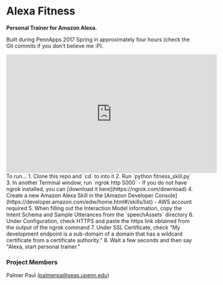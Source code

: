 # Alexa Fitness
**Personal Trainer for Amazon Alexa.**

Built during PennApps 2017 Spring in approximately four hours (check the Git commits if you don't believe me :P).

<iframe width="560" height="315" src="https://www.youtube.com/embed/d93TALLqmsU" frameborder="0" allowfullscreen></iframe>

<br>
To run...
1. Clone this repo and `cd` to into it
2. Run `python fitness_skill.py`
3. In another Terminal window, run `ngrok http 5000`
  - If you do not have ngrok installed, you can [download it here](https://ngrok.com/download)
4. Create a new Amazon Alexa Skill in the [Amazon Developer Console](https://developer.amazon.com/edw/home.html#/skills/list)
  - AWS account required
5. When filling out the Interaction Model information, copy the Intent Schema and Sample Utterances from the `speechAssets` directory
6. Under Configuration, check HTTPS and paste the https link obtained from the output of the ngrok command
7. Under SSL Certificate, check "My development endpoint is a sub-domain of a domain that has a wildcard certificate from a certificate authority."
8. Wait a few seconds and then say "Alexa, start personal trainer."


### Project Members
Palmer Paul (palmerpa@seas.upenn.edu)
